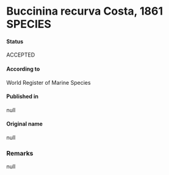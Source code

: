 Buccinina recurva Costa, 1861 SPECIES
=======

#### Status
ACCEPTED

#### According to
World Register of Marine Species

#### Published in
null

#### Original name
null

### Remarks
null